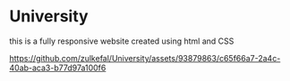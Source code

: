 # University
this is a fully responsive website created using html and CSS

https://github.com/zulkefal/University/assets/93879863/c65f66a7-2a4c-40ab-aca3-b77d97a100f6

